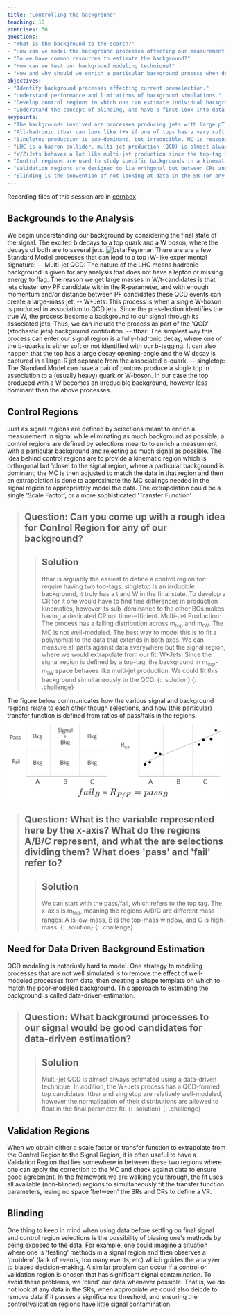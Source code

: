 ```yaml
---
title: "Controlling the background"
teaching: 10
exercises: 50
questions:
- "What is the background to the search?"
- "How can we model the background processes affecting our measurement?"
- "Do we have common resources to estimate the background?"
- "How can we test our background modeling technique?"
- "How and why should we enrich a particular background process when defining control regions?"
objectives:
- "Identify background processes affecting current preselection."
- "Understand performance and limitations of background simulations."
- "Develop control regions in which one can estimate individual backgroud processes."
- "Understand the concept of blinding, and have a first look into data in CRs."
keypoints:
- "The backgrounds involved are processes producing jets with large pT that look like t+W."
- "All-hadronic ttbar can look like t+W if one of tops has a very soft (or untagged) b-jet. MC is reasonably modeled"
- "Singletop production is sub-dominant, but irreducible. MC is reasonably modeled"
- "LHC is a hadron collider, multi-jet production (QCD) is almost always a background in all hadronic analyses."
- "W/Z+Jets behaves a lot like multi-jet production since the top-tag it passes to make it into out signal selection comes from combinatoric combination of jets."
- "Control regions are used to study specific backgrounds in a kinematic region orthogonal to the signal regions; we test our background estimation in CRs and apply corrections needed there to the SR."
- "Validation regions are designed to lie orthgonal but between CRs and SRs, perhaps with lower target BG purity, to test the corrections extracted from the CR that will be applied to SRs."
- "Blinding is the convention of not looking at data in the SR (or any signal-enriched selection)."
---
```

Recording files of this session are in [cernbox](https://cernbox.cern.ch/index.php/s/uibnZgUrfC0HAqn)

## Backgrounds to the Analysis
 
We begin understanding our background by considering the final state of the signal. The excited b decays to a top quark and a W boson, where the decays of both are to several jets.
<img src="../fig/bstarFeynman.png" alt="bstarFeynman" style="width:500px">
There are are a few Standard Model processes that can lead to a top+W-like experimental signature:
-- Multi-jet QCD: The nature of the LHC means hadronic background is given for any analysis that does not have a lepton or missing energy to flag. The reason we get large masses in W/t-candidates is that jets cluster *any* PF candidate within the R-parameter, and with enough momentum and/or distance between PF candidates these QCD events can create a large-mass jet.
-- W+Jets: This process is when a single W-boson is produced in association to QCD jets. Since the preselection identifies the true W, the process become a background to our signal through its associated jets. Thus, we can include the process as part of the 'QCD' (stochastic jets) background contibution.
-- ttbar: The simplest way this process can enter our signal region is a fully-hadronic decay, where one of the b-quarks is either soft or not identified with our b-tagging. It can also happen that the top has a large decay opening-angle and the W decay is captured in a large-R jet separate from the associated b-quark. 
-- singletop: The Standard Model can have a pair of protons produce a single top in association to a (usually heavy) quark or W-boson. In our case the top produced with a W becomes an irreducible background, however less dominant than the above processes.

## Control Regions

Just as signal regions are defined by selections meant to enrich a measurement in signal while eliminating as much background as possible, a control regions are defined by selections meanto to enrich a measurment with a particular background and rejecting as much signal as possible. The idea behind control regions are to provide a kinematic region which is orthogonal but 'close' to the signal region, where a particular background is dominant; the MC is then adjusted to match the data in that region and then an extrapolation is done to approximate the MC scalings needed in the signal region to appropriately model the data. The extrapolation could be a single 'Scale Factor', or a more sophisticated 'Transfer Function'

> ## Question: Can you come up with a rough idea for Control Region for any of our background?
>
> > ## Solution
> >
> > ttbar is arguably the easiest to define a control region for: require having two top-tags.
> > singletop is an irrducible background, it truly has a t and W in the final state. To develop a CR for it one would have to find fine differences in production kinematics, however its sub-dominance to the other BGs makes having a dedicated CR not time-efficient.
> > Multi-Jet Production: The process has a falling distribution across m<sub>top</sub> and m<sub>tW</sub>. The MC is not well-modeled. The best way to model this is to fit a polynomial to the data that extends in both axes. We can measure all parts against data everywhere but the signal region, where we would extrapolate from our fit.
> > W+Jets: Since the signal region is defined by a top-tag, the background in m<sub>top</sub>-m<sub>tW</sub> space behaves like multi-jet production. We could fit this background simultaneously to the QCD. 
> {: .solution}
{: .challenge}

The figure below communicates how the various signal and background regions relate to each other though selections, and how (this particular) transfer function is defined from ratios of pass/fails in the regions.
<img src="../fig/DataDrivenCartoon.png" alt="DataDrivenCartoon" style="width:500px">

> ## Question: What is the variable represented here by the x-axis? What do the regions A/B/C represent, and what the are selections dividing them? What does 'pass' and 'fail' refer to?
>
> > ## Solution
> >
> > We can start with the pass/fail, which refers to the top tag. The x-axis is m<sub>top</sub>, meaning the regions A/B/C are different mass ranges: A is low-mass, B is the top-mass window, and C is high-mass.
> {: .solution}
{: .challenge}

## Need for Data Driven Background Estimation

QCD modeling is notoriusly hard to model. One strategy to modeling processes that are not well simulated is to remove the effect of well-modeled processes from data, then creating a shape template on which to match the poor-modeled background. This approach to estimating the background is called data-driven estimation. 

> ## Question: What background processes to our signal would be good candidates for data-driven estimation?
>
> > ## Solution
> >
> > Multi-jet QCD is almost always estimated using a data-driven technique. In addition, the W+Jets process has a QCD-formed top candidates. ttbar and singletop are relatively well-modeled, however the normalization of their distributions are allowed to float in the final parameter fit.
> {: .solution}
{: .challenge}

## Validation Regions

When we obtain either a scale factor or transfer function to extrapolate from the Control Region to the Signal Region, it is often useful to have a Validation Region that lies somewhere in between these two regions where one can apply the correction to the MC and check against data to ensure good agreement. In the framework we are walking you through, the fit uses all available (non-blinded) regions to simultaneously fit the transfer function parameters, leaing no space 'between' the SRs and CRs to define a VR. 

## Blinding 

One thing to keep in mind when using data before settling on final signal and control region selections is the possibility of biasing one's methods by being exposed to the data. For example, one could imagine a situation where one is 'testing' methods in a signal region and then observes a 'problem' (lack of events, too many events, etc) which guides the analyzer to biased decision-making. A similar problem can occur if a control or validation region is chosen that has significant signal contamination. To avoid these problems, we 'blind' our data whenever possible. That is, we do not look at any data in the SRs, when appropriate we could also deicde to remove data if it passes a significance threshold, and ensuring the control/validation regions have little signal contamination.
